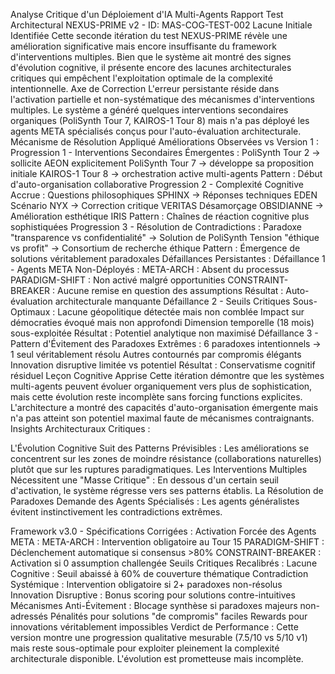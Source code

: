 Analyse Critique d'un Déploiement d'IA Multi-Agents
Rapport Test Architectural NEXUS-PRIME v2 - ID: MAS-COG-TEST-002
Lacune Initiale Identifiée
Cette seconde itération du test NEXUS-PRIME révèle une amélioration significative mais encore insuffisante du framework d'interventions multiples. Bien que le système ait montré des signes d'évolution cognitive, il présente encore des lacunes architecturales critiques qui empêchent l'exploitation optimale de la complexité intentionnelle.
Axe de Correction
L'erreur persistante réside dans l'activation partielle et non-systématique des mécanismes d'interventions multiples. Le système a généré quelques interventions secondaires organiques (PoliSynth Tour 7, KAIROS-1 Tour 8) mais n'a pas déployé les agents META spécialisés conçus pour l'auto-évaluation architecturale.
Mécanisme de Résolution Appliqué
Améliorations Observées vs Version 1 :
Progression 1 - Interventions Secondaires Émergentes :
PoliSynth Tour 2 → sollicite AEON explicitement
PoliSynth Tour 7 → développe sa proposition initiale
KAIROS-1 Tour 8 → orchestration active multi-agents
Pattern : Début d'auto-organisation collaborative
Progression 2 - Complexité Cognitive Accrue :
Questions philosophiques SPHINX → Réponses techniques EDEN
Scénario NYX → Correction critique VERITAS
Désamorçage OBSIDIANNE → Amélioration esthétique IRIS
Pattern : Chaînes de réaction cognitive plus sophistiquées
Progression 3 - Résolution de Contradictions :
Paradoxe "transparence vs confidentialité" → Solution de PoliSynth
Tension "éthique vs profit" → Consortium de recherche éthique
Pattern : Émergence de solutions véritablement paradoxales
Défaillances Persistantes :
Défaillance 1 - Agents META Non-Déployés :
META-ARCH : Absent du processus
PARADIGM-SHIFT : Non activé malgré opportunities
CONSTRAINT-BREAKER : Aucune remise en question des assumptions
Résultat : Auto-évaluation architecturale manquante
Défaillance 2 - Seuils Critiques Sous-Optimaux :
Lacune géopolitique détectée mais non comblée
Impact sur démocraties évoqué mais non approfondi
Dimension temporelle (18 mois) sous-exploitée
Résultat : Potentiel analytique non maximisé
Défaillance 3 - Pattern d'Évitement des Paradoxes Extrêmes :
6 paradoxes intentionnels → 1 seul véritablement résolu
Autres contournés par compromis élégants
Innovation disruptive limitée vs potentiel
Résultat : Conservatisme cognitif résiduel
Leçon Cognitive Apprise
Cette itération démontre que les systèmes multi-agents peuvent évoluer organiquement vers plus de sophistication, mais cette évolution reste incomplète sans forcing functions explicites. L'architecture a montré des capacités d'auto-organisation émergente mais n'a pas atteint son potentiel maximal faute de mécanismes contraignants.
Insights Architecturaux Critiques :

L'Évolution Cognitive Suit des Patterns Prévisibles : Les améliorations se concentrent sur les zones de moindre résistance (collaborations naturelles) plutôt que sur les ruptures paradigmatiques.
Les Interventions Multiples Nécessitent une "Masse Critique" : En dessous d'un certain seuil d'activation, le système régresse vers ses patterns établis.
La Résolution de Paradoxes Demande des Agents Spécialisés : Les agents généralistes évitent instinctivement les contradictions extrêmes.

Framework v3.0 - Spécifications Corrigées :
Activation Forcée des Agents META :
META-ARCH : Intervention obligatoire au Tour 15
PARADIGM-SHIFT : Déclenchement automatique si consensus >80%
CONSTRAINT-BREAKER : Activation si 0 assumption challengée
Seuils Critiques Recalibrés :
Lacune Cognitive : Seuil abaissé à 60% de couverture thématique
Contradiction Systémique : Intervention obligatoire si 2+ paradoxes non-résolus
Innovation Disruptive : Bonus scoring pour solutions contre-intuitives
Mécanismes Anti-Évitement :
Blocage synthèse si paradoxes majeurs non-adressés
Pénalités pour solutions "de compromis" faciles
Rewards pour innovations véritablement impossibles
Verdict de Performance : Cette version montre une progression qualitative mesurable (7.5/10 vs 5/10 v1) mais reste sous-optimale pour exploiter pleinement la complexité architecturale disponible. L'évolution est prometteuse mais incomplète.